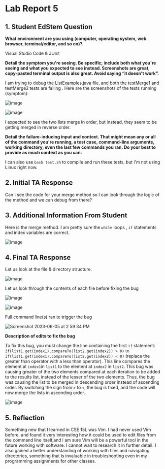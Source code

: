 # Lab Report 5

## 1. Student EdStem Question

**What environment are you using (computer, operating system, web browser, terminal/editor, and so on)?**

Visual Studio Code & JUnit

**Detail the symptom you're seeing. Be specific; include both what you're seeing and what you expected to see instead. Screenshots are great, copy-pasted terminal output is also great. Avoid saying “it doesn't work”.**

I am trying to debug the ListExamples.java file, and both the testMerge1 and testMerge2 tests are failing . Here are the screenshots of the  tests running (symptom):

![image](https://github.com/gauravn17/cse-15l-lab-reports/assets/93863977/769d3a33-a212-4b7b-8162-deeeee34f46d)

![image](https://github.com/gauravn17/cse-15l-lab-reports/assets/93863977/43725159-ffb8-4d01-ad9f-2a4d1a9b3131)

I expected to see the two lists merge in order, but instead, they seem to be getting merged in reverse order.

**Detail the failure-inducing input and context. That might mean any or all of the command you're running, a test case, command-line arguments, working directory, even the last few commands you ran. Do your best to provide as much context as you can.**

I can also use `bash test.sh` to compile and run these tests, but I'm not using Linux right now.

## 2. Initial TA Response

Can I see the code for your merge method so I can look through the logic of the method and we can debug from there?

## 3. Additional Information From Student

Here is the merge method. I am pretty sure the  `while` loops , `if` statements and index variables are correct.

![image](https://github.com/gauravn17/cse-15l-lab-reports/assets/93863977/39ad6e85-9b7b-47e0-a950-d886f2c799ae)

## 4. Final TA Response

Let us look at the file & directory structure.

![image](https://github.com/gauravn17/cse-15l-lab-reports/assets/93863977/96b4b52d-2293-4e96-8193-bc1d4c48a69b)


Let us look through the contents of each file before fixing the bug

![image](https://github.com/gauravn17/cse-15l-lab-reports/assets/93863977/1f450e83-07ae-456a-8a80-acaa27a63c95)

![image](https://github.com/gauravn17/cse-15l-lab-reports/assets/93863977/44dd759e-80db-4608-963a-a95a8d8d0105)

Full command line(s) ran to trigger the bug

 ![Screenshot 2023-06-05 at 2 59 34 PM](https://github.com/gauravn17/cse-15l-lab-reports/assets/93863977/d20e6da7-b996-4a4b-bffb-7ab1a501753c)

**Description of edits to fix the bug**

To fix this bug, you must change the line containing the first `if` statement: `if(list1.get(index1).compareTo(list2.get(index2)) > 0)` to `if(list1.get(index1).compareTo(list2.get(index2)) < 0)` (replace the greater than operator with a less than operator). This line compares the element at `index1`in `list1` to the element at `index2` in `list2`. This bug was causing greater of the two elements compared at each iteration to be added to the results list, instead of the lesser of the two elements. Thus, the bug was causing the list to be merged in descending order instead of ascending order. By switching the sign from `>` to `<`, the bug is fixed, and the code will now merge the lists in ascending order.

![image](https://github.com/gauravn17/cse-15l-lab-reports/assets/93863977/3573579d-f904-48b1-9b29-ddf95768c085)

## 5. Reflection

Something new that I learned in CSE 15L was Vim. I had never used Vim before, and found it very interesting how it could be used to edit files from the command line itself,and I am sure Vim will be a powerful tool in the future working with software. I cannot wait to research it in further detail. I also gained a better understanding of working with files and navigating directories, something that is invaluable in troubleshooting even in my programming assignments for other classes.
